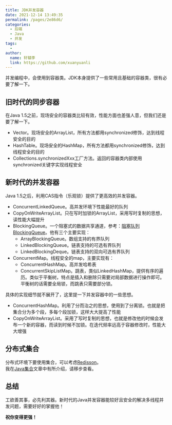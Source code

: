 ```yaml
---
title: JDK并发容器
date: 2021-12-14 13:49:35
permalink: /pages/2e86d6/
categories:
  - 后端
  - Java
  - 并发
tags:
  - 
author: 
  name: 轩辕李
  link: https://github.com/xuanyuanli
---
```


并发编程中，会使用到容器类。JDK本身提供了一些常用且基础的容器类，很有必要了解一下。

<!-- more -->

## 旧时代的同步容器
在Java 1.5之前，现场安全的容器类比较有效，性能方面也差强人意，但我们还是要了解一下。
- Vector。现场安全的ArrayList，所有方法都用synchronized修饰，达到线程安全的目的
- HashTable。现场安全的HashMap，所有方法都用synchronized修饰，达到线程安全的目的
- Collections.synchronizedXxx工厂方法。返回的容器类内部使用synchronized关键字实现线程安全

## 新时代的并发容器
Java 1.5之后，利用CAS指令（乐观锁）提供了更高效的并发容器。
- ConcurrentLinkedQueue。高并发环境下性能最好的队列
- CopyOnWriteArrayList。只在写时加锁的ArrayList，采用写时复制的思想，读性能大幅提升
- BlockingQueue。一个阻塞式的数据共享通道，参考：[阻塞队列BlockingQueue](../597089/)。他有三个主要实现：
    - ArrayBlockingQueue。数组支持的有界队列
    - LinkedBlockingQueue。链表支持的可选有界队列
    - LinkedBlockingDeque。链表支持的双向可选有界队列
- ConcurrentMap。线程安全的map，主要实现有：
    - ConcurrentHashMap。高并发哈希表
    - ConcurrentSkipListMap。跳表，类似LinkedHashMap，提供有序的遍历。类似于平衡树，特点是插入和删除只需要对局部数据进行操作即可。平衡树的话需要全局锁，而跳表只需要部分锁。

具体的实现细节就不展开了，这里提一下并发容器中的一些思想。
- ConcurrentHashMap。利用了分而治之的思想，使用到了分离锁。也就是把集合分为多个段，多每个段加锁，这样大大提高了性能
- CopyOnWriteArrayList。采用了写时复制的思想，也就是修改他的时候会发布一个新的容器，而读到时候不加锁。在迭代频率远高于容器修改时，性能大大增强

## 分布式集合
分布式环境下要使用集合，可以考虑[Redisson](https://github.com/redisson/redisson/wiki/Redisson%E9%A1%B9%E7%9B%AE%E4%BB%8B%E7%BB%8D)。  
我在[Java集合](/pages/d2e513/)文章中有所介绍，请移步查看。

## 总结
工欲善其事，必先利其器。新时代的Java并发容器能较好且安全的解决多线程并发问题，需要好好的掌握他！  

**祝你变得更强！**
